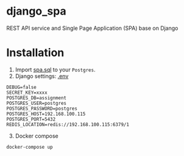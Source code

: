 # django_spa

REST API service and Single Page Application (SPA) base on Django

# Installation

1. Import [spa.sql](./postgres/spa.sql) to your `Postgres`.
2. Django settings: [.env](./backend/,env)

```
DEBUG=false
SECRET_KEY=xxxx
POSTGRES_DB=assignment
POSTGRES_USER=postgres
POSTGRES_PASSWORD=postgres
POSTGRES_HOST=192.168.100.115
POSTGRES_PORT=5432
REDIS_LOCATION=redis://192.168.100.115:6379/1
```

3. Docker compose

```
docker-compose up
```